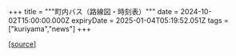+++
title = """町内バス（路線図・時刻表）"""
date = 2024-10-02T15:00:00.000Z
expiryDate = 2025-01-04T05:19:52.051Z
tags = ["kuriyama","news"]
+++


[[source]](https://www.town.kuriyama.hokkaido.jp/soshiki/47/29001.html)
